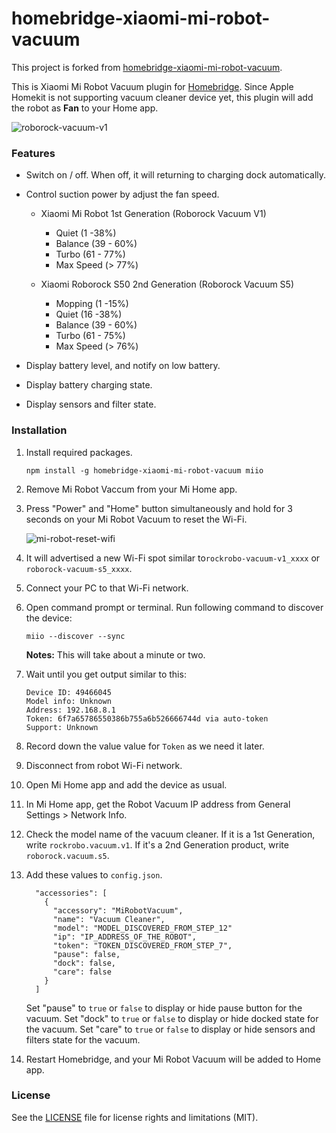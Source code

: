 # homebridge-xiaomi-mi-robot-vacuum

This project is forked from [homebridge-xiaomi-mi-robot-vacuum](https://github.com/seikan/homebridge-xiaomi-mi-robot-vacuum).

This is Xiaomi Mi Robot Vacuum plugin for [Homebridge](https://github.com/nfarina/homebridge). Since Apple Homekit is not supporting vacuum cleaner device yet, this plugin will add the robot as **Fan** to your Home app.

![roborock-vacuum-v1](https://cloud.githubusercontent.com/assets/73107/25977694/d630303c-36ef-11e7-8c6f-12b2266be855.jpg)



### Features

* Switch on / off. When off, it will returning to charging dock automatically.

* Control suction power by adjust the fan speed.
  + Xiaomi Mi Robot 1st Generation (Roborock Vacuum V1)
    - Quiet (1 -38%)
    - Balance (39 - 60%)
    - Turbo (61 - 77%)
    - Max Speed (> 77%)
  
  + Xiaomi Roborock S50 2nd Generation (Roborock Vacuum S5)
    - Mopping (1 -15%)
    - Quiet (16 -38%)
    - Balance (39 - 60%)
    - Turbo (61 - 75%)
    - Max Speed (> 76%)

* Display battery level, and notify on low battery.

* Display battery charging state.

* Display sensors and filter state.



### Installation

1. Install required packages.

   ```
   npm install -g homebridge-xiaomi-mi-robot-vacuum miio
   ```

2. Remove Mi Robot Vaccum from your Mi Home app.

3. Press "Power" and "Home" button simultaneously and hold for 3 seconds on your Mi Robot Vacuum to reset the Wi-Fi.

   ![mi-robot-reset-wifi](https://cloud.githubusercontent.com/assets/73107/26273343/278c36a2-3d61-11e7-8e08-b5bc25cc407f.png)

4. It will advertised a new Wi-Fi spot similar to`rockrobo-vacuum-v1_xxxx` or `roborock-vacuum-s5_xxxx`.

5. Connect your PC to that Wi-Fi network.

6. Open command prompt or terminal. Run following command to discover the device:

   ```
   miio --discover --sync
   ```

   **Notes:** This will take about a minute or two.

7. Wait until you get output similar to this:

   ```
   Device ID: 49466045
   Model info: Unknown
   Address: 192.168.8.1
   Token: 6f7a65786550386b755a6b526666744d via auto-token
   Support: Unknown
   ```

8. Record down the value value for `Token` as we need it later.

9. Disconnect from robot Wi-Fi network.

10. Open Mi Home app and add the device as usual.

11. In Mi Home app, get the Robot Vacuum IP address from General Settings > Network Info.

12. Check the model name of the vacuum cleaner. If it is a 1st Generation, write `rockrobo.vacuum.v1`. If it's a 2nd Generation product, write `roborock.vacuum.s5`.

12. Add these values to `config.json`.

    ```
      "accessories": [
        {
          "accessory": "MiRobotVacuum",
          "name": "Vacuum Cleaner",
          "model": "MODEL_DISCOVERED_FROM_STEP_12"
          "ip": "IP_ADDRESS_OF_THE_ROBOT",
          "token": "TOKEN_DISCOVERED_FROM_STEP_7",
          "pause": false,
          "dock": false,
          "care": false
        }
      ]
    ```

    ​Set "pause" to `true` or `false`  to display or hide pause button for the vacuum.
    ​Set "dock" to `true` or `false`  to display or hide docked state for the vacuum.
    ​Set "care" to `true` or `false`  to display or hide sensors and filters state for the vacuum.

13. Restart Homebridge, and your Mi Robot Vacuum will be added to Home app.



### License

See the [LICENSE](https://github.com/seikan/homebridge-xiaomi-mi-robot-vacuum/blob/master/LICENSE.md) file for license rights and limitations (MIT).



